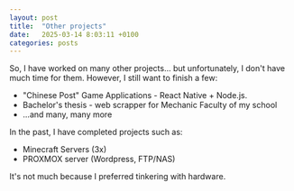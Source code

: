 ```yaml
---
layout: post
title:  "Other projects"
date:   2025-03-14 8:03:11 +0100
categories: posts
---
```


So, I have worked on many other projects... but unfortunately, I don't have much time for them. However, I still want to finish a few:

* "Chinese Post" Game Applications - React Native + Node.js.
* Bachelor's thesis - web scrapper for Mechanic Faculty of my school
* ...and many, many more

In the past, I have completed projects such as:
* Minecraft Servers (3x)
* PROXMOX server (Wordpress, FTP/NAS)

It's not much because I preferred tinkering with hardware.
